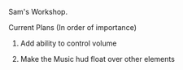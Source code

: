 Sam's Workshop.

Current Plans (In order of importance)


1. Add ability to control volume

2. Make the Music hud float over other elements


